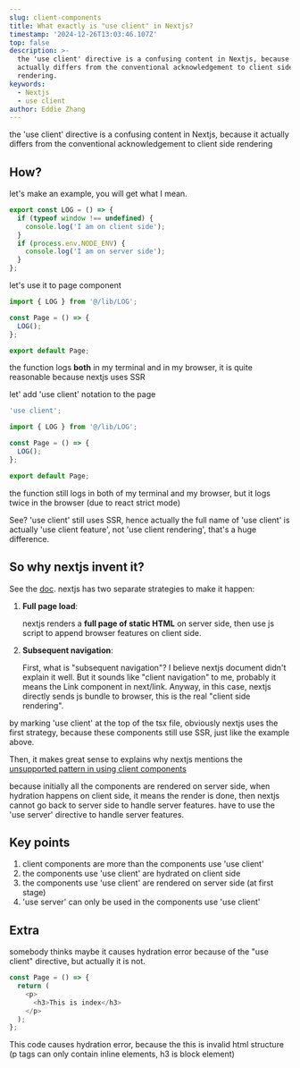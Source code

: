 ```yaml
---
slug: client-components
title: What exactly is "use client" in Nextjs?
timestamp: '2024-12-26T13:03:46.107Z'
top: false
description: >-
  the 'use client' directive is a confusing content in Nextjs, because it
  actually differs from the conventional acknowledgement to client side
  rendering.
keywords:
  - Nextjs
  - use client
author: Eddie Zhang
---
```


the 'use client' directive is a confusing content in Nextjs, because it actually differs from the conventional acknowledgement to client side rendering

## How?

let's make an example, you will get what I mean.

```typescript
export const LOG = () => {
  if (typeof window !== undefined) {
    console.log('I am on client side');
  }
  if (process.env.NODE_ENV) {
    console.log('I am on server side');
  }
};
```

let's use it to page component

```ts
import { LOG } from '@/lib/LOG';

const Page = () => {
  LOG();
};

export default Page;
```

the function logs **both** in my terminal and in my browser, it is quite reasonable because nextjs uses SSR

let' add 'use client' notation to the page

```ts
'use client';

import { LOG } from '@/lib/LOG';

const Page = () => {
  LOG();
};

export default Page;
```

the function still logs in both of my terminal and my browser, but it logs twice in the browser (due to react strict mode)

See? 'use client' still uses SSR, hence actually the full name of 'use client' is actually 'use client feature', not 'use client rendering', that's a huge difference.

## So why nextjs invent it?

See the [doc](https://nextjs.org/docs/app/building-your-application/rendering/client-components).
nextjs has two separate strategies to make it happen:

1. **Full page load**:

   nextjs renders a **full page of static HTML** on server side, then use js script to append browser features on client side.

2. **Subsequent navigation**:

   First, what is "subsequent navigation"? I believe nextjs document didn't explain it well. But it sounds like "client navigation" to me, probably it means the Link component in next/link. Anyway, in this case, nextjs directly sends js bundle to browser, this is the real "client side rendering".

by marking 'use client' at the top of the tsx file, obviously nextjs uses the first strategy, because these components still use SSR, just like the example above.

Then, it makes great sense to explains why nextjs mentions the [unsupported pattern in using client components](https://nextjs.org/docs/app/building-your-application/rendering/composition-patterns#unsupported-pattern-importing-server-components-into-client-components)

because initially all the components are rendered on server side, when hydration happens on client side, it means the render is done, then nextjs cannot go back to server side to handle server features. have to use the 'use server' directive to handle server features.

## Key points

1. client components are more than the components use 'use client'
2. the components use 'use client' are hydrated on client side
3. the components use 'use client' are rendered on server side (at first stage)
4. 'use server' can only be used in the components use 'use client'

## Extra

somebody thinks maybe it causes hydration error because of the "use client" directive, but actually it is not.

```ts
const Page = () => {
  return (
    <p>
      <h3>This is index</h3>
    </p>
  );
};
```

This code causes hydration error, because the this is invalid html structure (p tags can only contain inline elements, h3 is block element)
